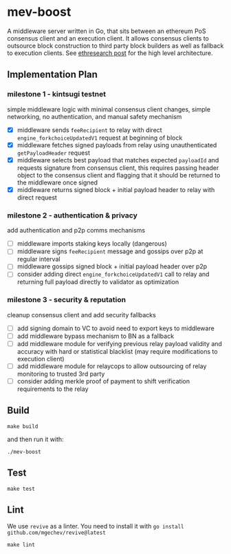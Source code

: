 # mev-boost

A middleware server written in Go, that sits between an ethereum PoS consensus client and an execution client. It allows consensus clients to outsource block construction to third party block builders as well as fallback to execution clients. See [ethresearch post](https://ethresear.ch/t/mev-boost-merge-ready-flashbots-architecture/11177/) for the high level architecture.

## Implementation Plan

### milestone 1 - kintsugi testnet

simple middleware logic with minimal consensus client changes, simple networking, no authentication, and manual safety mechanism

- [x] middleware sends `feeRecipient` to relay with direct `engine_forkchoiceUpdatedV1` request at beginning of block
- [x] middleware fetches signed payloads from relay using unauthenticated `getPayloadHeader` request
- [x] middleware selects best payload that matches expected `payloadId` and requests signature from consensus client, this requires passing header object to the consensus client and flagging that it should be returned to the middleware once signed
- [x] middleware returns signed block + initial payload header to relay with direct request

### milestone 2 - authentication & privacy

add authentication and p2p comms mechanisms

- [ ] middleware imports staking keys locally (dangerous)
- [ ] middleware signs `feeRecipient` message and gossips over p2p at regular interval
- [ ] middleware gossips signed block + initial payload header over p2p
- [ ] consider adding direct `engine_forkchoiceUpdatedV1` call to relay and returning full payload directly to validator as optimization

### milestone 3 - security & reputation

cleanup consensus client and add security fallbacks

- [ ] add signing domain to VC to avoid need to export keys to middleware
- [ ] add middleware bypass mechanism to BN as a fallback
- [ ] add middleware module for verifying previous relay payload validity and accuracy with hard or statistical blacklist (may require modifications to execution client)
- [ ] add middleware module for relaycops to allow outsourcing of relay monitoring to trusted 3rd party
- [ ] consider adding merkle proof of payment to shift verification requirements to the relay

## Build

```
make build
```

and then run it with:

```
./mev-boost
```

## Test

```
make test
```

## Lint

We use `revive` as a linter. You need to install it with `go install github.com/mgechev/revive@latest`

```
make lint
```
